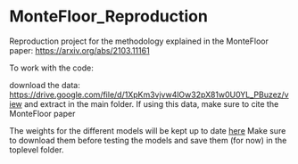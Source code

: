 # MonteFloor_Reproduction
Reproduction project for the methodology explained in the MonteFloor paper: https://arxiv.org/abs/2103.11161

To work with the code:

download the data: https://drive.google.com/file/d/1XpKm3vjvw4lOw32pX81w0U0YL_PBuzez/view
and extract in the main folder.
If using this data, make sure to cite the MonteFloor paper

The weights for the different models will be kept up to date [here](https://drive.google.com/drive/folders/1Mdap9B6BGweh3E80BBtpfaPKacVANTi4?usp=sharing)
Make sure to download them before testing the models and save them (for now) in the toplevel folder.


